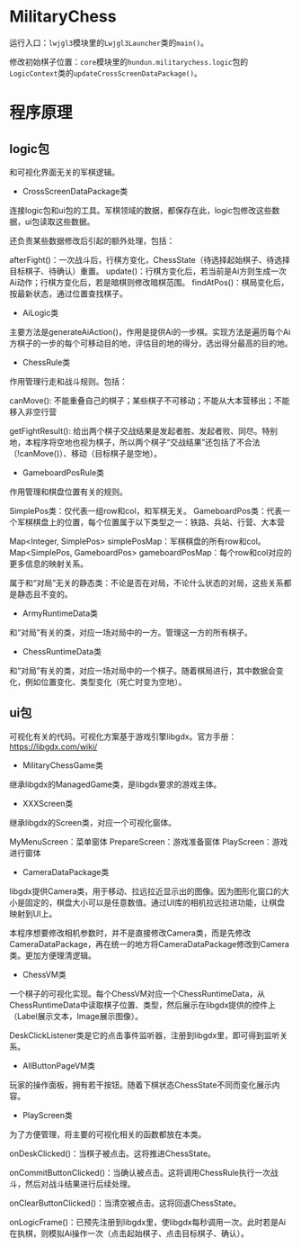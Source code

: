 # MilitaryChess

运行入口：`lwjgl3`模块里的`Lwjgl3Launcher`类的`main()`。

修改初始棋子位置：`core`模块里的`hundun.militarychess.logic`包的`LogicContext`类的`updateCrossScreenDataPackage()`。

# 程序原理

## logic包

和可视化界面无关的军棋逻辑。

- CrossScreenDataPackage类

连接logic包和ui包的工具。军棋领域的数据，都保存在此，logic包修改这些数据，ui包读取这些数据。

还负责某些数据修改后引起的额外处理，包括：

afterFight()：一次战斗后，行棋方变化，ChessState（待选择起始棋子、待选择目标棋子、待确认）重置。
update()：行棋方变化后，若当前是Ai方则生成一次Ai动作；行棋方变化后，若是暗棋则修改暗棋范围。
findAtPos()：棋局变化后，按最新状态，通过位置查找棋子。

- AiLogic类

主要方法是generateAiAction()，作用是提供Ai的一步棋。实现方法是遍历每个Ai方棋子的一步的每个可移动目的地，评估目的地的得分，选出得分最高的目的地。

- ChessRule类

作用管理行走和战斗规则。包括：

canMove(): 不能重叠自己的棋子；某些棋子不可移动；不能从大本营移出；不能移入非空行营

getFightResult(): 给出两个棋子交战结果是发起者胜、发起者败、同尽。特别地，本程序将空地也视为棋子，所以两个棋子“交战结果”还包括了不合法（!canMove()）、移动（目标棋子是空地）。

- GameboardPosRule类

作用管理和棋盘位置有关的规则。

SimplePos类：仅代表一组row和col，和军棋无关。
GameboardPos类：代表一个军棋棋盘上的位置，每个位置属于以下类型之一：铁路、兵站、行营、大本营

Map<Integer, SimplePos> simplePosMap：军棋棋盘的所有row和col。
Map<SimplePos, GameboardPos> gameboardPosMap：每个row和col对应的更多信息的映射关系。

属于和“对局”无关的静态类：不论是否在对局，不论什么状态的对局，这些关系都是静态且不变的。

- ArmyRuntimeData类

和“对局”有关的类，对应一场对局中的一方。管理这一方的所有棋子。

- ChessRuntimeData类

和“对局”有关的类，对应一场对局中的一个棋子。随着棋局进行，其中数据会变化，例如位置变化、类型变化（死亡时变为空地）。

## ui包

可视化有关的代码。可视化方案基于游戏引擎libgdx。官方手册：https://libgdx.com/wiki/

- MilitaryChessGame类

继承libgdx的ManagedGame类，是libgdx要求的游戏主体。

- XXXScreen类

继承libgdx的Screen类，对应一个可视化窗体。

MyMenuScreen：菜单窗体
PrepareScreen：游戏准备窗体
PlayScreen：游戏进行窗体

- CameraDataPackage类

libgdx提供Camera类，用于移动、拉远拉近显示出的图像。因为图形化窗口的大小是固定的，棋盘大小可以是任意数值。通过UI库的相机拉远拉进功能，让棋盘映射到UI上。

本程序想要修改相机参数时，并不是直接修改Camera类，而是先修改CameraDataPackage，再在统一的地方将CameraDataPackage修改到Camera类。更加方便理清逻辑。

- ChessVM类

一个棋子的可视化实现。每个ChessVM对应一个ChessRuntimeData，从ChessRuntimeData中读取棋子位置、类型，然后展示在libgdx提供的控件上（Label展示文本，Image展示图像）。

DeskClickListener类是它的点击事件监听器，注册到libgdx里，即可得到监听关系。

- AllButtonPageVM类

玩家的操作面板，拥有若干按钮。随着下棋状态ChessState不同而变化展示内容。

- PlayScreen类

为了方便管理，将主要的可视化相关的函数都放在本类。

onDeskClicked()：当棋子被点击。这将推进ChessState。

onCommitButtonClicked()：当确认被点击。这将调用ChessRule执行一次战斗，然后对战斗结果进行后续处理。

onClearButtonClicked()：当清空被点击。这将回退ChessState。

onLogicFrame()：已预先注册到libgdx里，使libgdx每秒调用一次。此时若是Ai在执棋，则模拟Ai操作一次（点击起始棋子、点击目标棋子、确认）。
